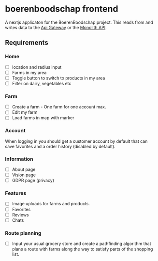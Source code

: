 # boerenboodschap frontend

A nextjs applicaton for the BoerenBoodschap project. This reads from and writes data to the [Api Gateway](https://github.com/boerenboodschap/gateway) or the [Monolith API](https://github.com/boerenboodschap/monolith).

## Requirements

### Home

- [ ] location and radius input
- [ ] Farms in my area
- [ ] Toggle button to switch to products in my area
- [ ] Filter on dairy, vegetables etc

### Farm

- [ ] Create a farm - One farm for one account max.
- [ ] Edit my farm
- [ ] Load farms in map with marker

### Account

When logging in you should get a customer account by default that can save favorites and a order history (disabled by default).

### Information

- [ ] About page
- [ ] Vision page
- [ ] GDPR page (privacy)

### Features

- [ ] Image uploads for farms and products.
- [ ] Favorites
- [ ] Reviews
- [ ] Chats

### Route planning

- [ ] Input your usual grocery store and create a pathfinding algorithm that plans a route with farms along the way to satisfy parts of the shopping list.
